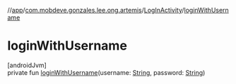 //[app](../../../index.md)/[com.mobdeve.gonzales.lee.ong.artemis](../index.md)/[LogInActivity](index.md)/[loginWithUsername](login-with-username.md)

# loginWithUsername

[androidJvm]\
private fun [loginWithUsername](login-with-username.md)(username: [String](https://kotlinlang.org/api/latest/jvm/stdlib/kotlin/-string/index.html), password: [String](https://kotlinlang.org/api/latest/jvm/stdlib/kotlin/-string/index.html))
